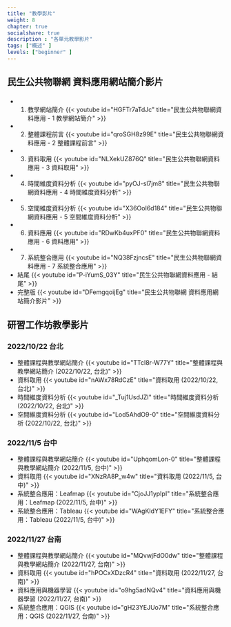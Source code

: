 ```yaml
---
title: "教學影片"
weight: 8
chapter: true
socialshare: true
description : "各單元教學影片"
tags: ["概述" ]
levels: ["beginner" ]
---
```


## 民生公共物聯網 資料應用網站簡介影片
###

- 1. 教學網站簡介
  {{< youtube id="HGFTr7aTdJc" title="民生公共物聯網資料應用 - 1 教學網站簡介" >}}
- 2. 整體課程前言
  {{< youtube id="qroSGH8z99E" title="民生公共物聯網資料應用 - 2 整體課程前言" >}}
- 3. 資料取用
  {{< youtube id="NLXekUZ876Q" title="民生公共物聯網資料應用 - 3 資料取用" >}}
- 4. 時間維度資料分析
  {{< youtube id="pyOJ-sl7jm8" title="民生公共物聯網資料應用 - 4 時間維度資料分析" >}}
- 5. 空間維度資料分析
  {{< youtube id="X36OoI6d184" title="民生公共物聯網資料應用 - 5 空間維度資料分析" >}}
- 6. 資料應用
  {{< youtube id="RDwKb4uxPF0" title="民生公共物聯網資料應用 - 6 資料應用" >}}
- 7. 系統整合應用 
  {{< youtube id="NQ38FzjncsE" title="民生公共物聯網資料應用 - 7 系統整合應用" >}}
- 結尾
  {{< youtube id="P-iYumS_03Y" title="民生公共物聯網資料應用 - 結尾" >}}
- 完整版
  {{< youtube id="DFemgqoijEg" title="民生公共物聯網 資料應用網站簡介影片" >}}

## 研習工作坊教學影片 
###

### 2022/10/22 台北

- 整體課程與教學網站簡介
  {{< youtube id="TTcI8r-W77Y" title="整體課程與教學網站簡介 (2022/10/22, 台北)" >}}
- 資料取用
  {{< youtube id="nAWx78RdCzE" title="資料取用 (2022/10/22, 台北)" >}}
- 時間維度資料分析
  {{< youtube id="_Tuj1UsdJZI" title="時間維度資料分析 (2022/10/22, 台北)" >}}
- 空間維度資料分析
  {{< youtube id="Lod5AhdO9-0" title="空間維度資料分析 (2022/10/22, 台北)" >}}


### 2022/11/5 台中

- 整體課程與教學網站簡介
  {{< youtube id="UphqomLon-0" title="整體課程與教學網站簡介 (2022/11/5, 台中)" >}}
- 資料取用
  {{< youtube id="XNzRA8P_w4w" title="資料取用 (2022/11/5, 台中)" >}}
- 系統整合應用：Leafmap
  {{< youtube id="CjoJJ1ypIpI" title="系統整合應用：Leafmap (2022/11/5, 台中)" >}}
- 系統整合應用：Tableau
  {{< youtube id="WAgKIdY1EFY" title="系統整合應用：Tableau (2022/11/5, 台中)" >}}


### 2022/11/27 台南

- 整體課程與教學網站簡介
  {{< youtube id="MQvwjFdO0dw" title="整體課程與教學網站簡介 (2022/11/27, 台南)" >}}
- 資料取用
  {{< youtube id="hPOCxXDzcR4" title="資料取用 (2022/11/27, 台南)" >}}
- 資料應用與機器學習
  {{< youtube id="o9hg5adNQv4" title="資料應用與機器學習 (2022/11/27, 台南)" >}}
- 系統整合應用：QGIS
  {{< youtube id="gH23YEJUo7M" title="系統整合應用：QGIS (2022/11/27, 台南)" >}}


